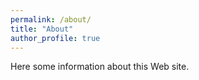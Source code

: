 ```yaml
---
permalink: /about/
title: "About"
author_profile: true
---
```


Here some information about this Web site.
